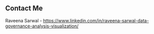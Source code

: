 ## Contact Me
Raveena Sarwal - https://www.linkedin.com/in/raveena-sarwal-data-governance-analysis-visualization/
